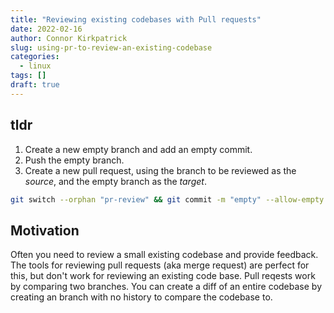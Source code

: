 ```yaml
---
title: "Reviewing existing codebases with Pull requests"
date: 2022-02-16
author: Connor Kirkpatrick
slug: using-pr-to-review-an-existing-codebase
categories:
  - linux
tags: []
draft: true
---
```


## tldr

1. Create a new empty branch and add an empty commit. 
2. Push the empty branch. 
3. Create a new pull request, using the branch to be reviewed as the _source_, and the empty branch as the _target_.

```sh
git switch --orphan "pr-review" && git commit -m "empty" --allow-empty
```

## Motivation

Often you need to review a small existing codebase and provide feedback. 
The tools for reviewing pull requests (aka merge request) are perfect for this, but don't work for reviewing an existing code base.
Pull reqests work by comparing two branches. 
You can create a diff of an entire codebase by creating an branch with no history to compare the codebase to.

